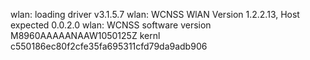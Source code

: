 wlan: loading driver v3.1.5.7
wlan: WCNSS WlAN Version 1.2.2.13, Host expected 0.0.2.0
wlan: WCNSS software version M8960AAAAANAAW1050125Z
kernl c550186ec80f2cfe35fa695311cfd79da9adb906
